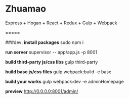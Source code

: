 # Zhuamao

Express + Hogan + React + Redux + Gulp + Webpack

=====

###dev:
**install packages**
sudo npm i

**run server**
supervisor -- app/app.js -p 8001

**build third-party js/css libs**
gulp third-party

**build base js/css files**
gulp webpack:build -e base

**build your works**
gulp webpack:dev -e adminHomepage

**preview**
http://0.0.0.0:8001/admin/



